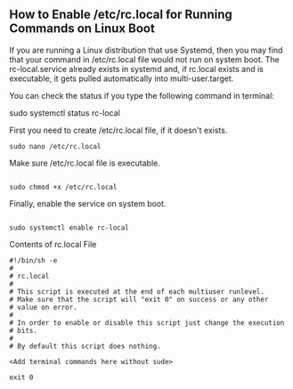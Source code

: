 ## How to Enable /etc/rc.local for Running Commands on Linux Boot
If you are running a Linux distribution that use Systemd, then you may find that your command in /etc/rc.local file would not run on system boot. The rc-local.service already exists in systemd and, if rc.local exists and is executable, it gets pulled automatically into multi-user.target.

You can check the status if you type the following command in terminal:

sudo systemctl status rc-local

First you need to create /etc/rc.local file, if it doesn't exists.
```
sudo nano /etc/rc.local
```

Make sure /etc/rc.local file is executable.
```

sudo chmod +x /etc/rc.local
```

Finally, enable the service on system boot.
```

sudo systemctl enable rc-local
```

Contents of rc.local File
```
#!/bin/sh -e
#
# rc.local
#
# This script is executed at the end of each multiuser runlevel.
# Make sure that the script will "exit 0" on success or any other
# value on error.
#
# In order to enable or disable this script just change the execution
# bits.
#
# By default this script does nothing.

<Add terminal commands here without sude>

exit 0
```
